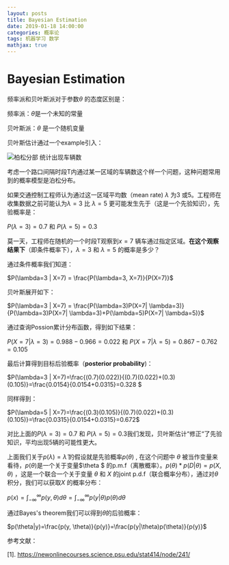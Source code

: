 ```yaml
---
layout: posts
title: Bayesian Estimation
date: 2019-01-18 14:00:00
categories: 概率论
tags: 机器学习 数学
mathjax: true
---
```

# Bayesian Estimation

频率派和贝叶斯派对于参数$\theta$ 的态度区别是：

频率派：$\theta​$ 是一个未知的常量

贝叶斯派：$\theta$ 是一个随机变量

贝叶斯估计通过一个example引入：

![柏松分部 统计出现车辆数](https://newonlinecourses.science.psu.edu/stat414/sites/onlinecourses.science.psu.edu.stat414/files/lesson52/147882_traffic/index.jpg)

考虑一个路口间隔时段T内通过某一区域的车辆数这个样一个问题，这种问题常用到的概率模型是泊松分布。

如果交通控制工程师认为通过这一区域平均数（mean rate) $\lambda$ 为3 或5。工程师在收集数据之前可能认为$\lambda = 3$ 比 $\lambda = 5$ 更可能发生先于（这是一个先验知识），先验概率是：

$P(\lambda = 3) = 0.7​$ 和 $P(\lambda = 5) = 0.3​$

莫一天，工程师在随机的一个时段T观察到$x = 7$ 辆车通过指定区域。**在这个观察结果下**（即条件概率下），$\lambda = 3$ 和 $\lambda = 5$ 的概率是多少？

通过条件概率我们知道：

 $P(\lambda=3 | X=7) = \frac{P(\lambda=3, X=7)}{P(X=7)}$ 

贝叶斯展开如下：

$P(\lambda=3 | X=7) = \frac{P(\lambda=3)P(X=7| \lambda=3)}{P(\lambda=3)P(X=7| \lambda=3)+P(\lambda=5)P(X=7| \lambda=5)}$

通过查询Possion累计分布函数，得到如下结果：

$P(X=7|\lambda=3)=0.988-0.966=0.022$ 和 $P(X=7|\lambda=5)=0.867-0.762=0.105$

最后计算得到目标后验概率（**posterior probability**)：

$P(\lambda=3 | X=7)=\frac{(0.7)(0.022)}{(0.7)(0.022)+(0.3)(0.105)}=\frac{0.0154}{0.0154+0.0315}=0.328 $

同样得到：

$P(\lambda=5 | X=7)=\frac{(0.3)(0.105)}{(0.7)(0.022)+(0.3)(0.105)}=\frac{0.0315}{0.0154+0.0315}=0.672$

对比上面的$P(\lambda = 3) = 0.7​$  和 $P(\lambda = 5) = 0.3​$ 我们发现，贝叶斯估计“修正“了先验知识，平均出现5辆的可能性更大。

上面我们关于$p(\lambda) = \widehat{\lambda}$ 的假设就是先验概率$p(\theta)$ , 在这个问题中 $\theta$ 被当作变量来看待，$p(\theta)$是一个关于变量$\theta $ 的p.m.f（离散概率）。$p(\theta) * p(D|\theta) = p(X, \theta)$ ，这是一个联合一个关于变量 $\theta$ 和 $X$ 的joint p.d.f（联合概率分布），通过对$\theta$ 积分，我们可以获取$X$ 的概率分布：

$p(x)=\int_{-\infty}^{\infty}p(y,\theta)d\theta=\int_{-\infty}^{\infty}p(y|\theta)p(\theta)d\theta​$

通过Bayes's theorem我们可以得到$\theta​$的后验概率：

$p(\theta|y)=\frac{p(y, \theta)}{p(y)}=\frac{p(y|\theta)p(\theta)}{p(y)}$



参考文献：

[1]. https://newonlinecourses.science.psu.edu/stat414/node/241/

